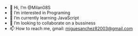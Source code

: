 - 👋 Hi, I’m @Milan08S
- 👀 I’m interested in Programing
- 🌱 I’m currently learning JavaScript
- 💞️ I’m looking to collaborate on a bussiness
- 📫 How to reach me, gmail: miguesanchez82003@gmail.com

<!---
Milan08S/Milan08S is a ✨ special ✨ repository because its `README.md` (this file) appears on your GitHub profile.
You can click the Preview link to take a look at your changes.
--->
